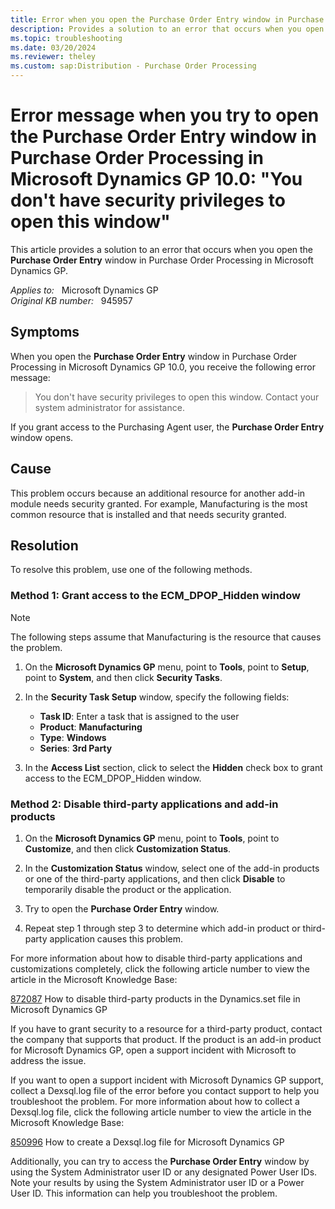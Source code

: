 ```yaml
---
title: Error when you open the Purchase Order Entry window in Purchase Order Processing in Microsoft Dynamics GP
description: Provides a solution to an error that occurs when you open the **Purchase Order Entry** window in Purchase Order Processing in Microsoft Dynamics GP.
ms.topic: troubleshooting
ms.date: 03/20/2024
ms.reviewer: theley
ms.custom: sap:Distribution - Purchase Order Processing
---
```

# Error message when you try to open the Purchase Order Entry window in Purchase Order Processing in Microsoft Dynamics GP 10.0: "You don't have security privileges to open this window"

This article provides a solution to an error that occurs when you open the **Purchase Order Entry** window in Purchase Order Processing in Microsoft Dynamics GP.

_Applies to:_ &nbsp; Microsoft Dynamics GP  
_Original KB number:_ &nbsp; 945957

## Symptoms

When you open the **Purchase Order Entry** window in Purchase Order Processing in Microsoft Dynamics GP 10.0, you receive the following error message:

> You don't have security privileges to open this window. Contact your system administrator for assistance.

If you grant access to the Purchasing Agent user, the **Purchase Order Entry** window opens.

## Cause

This problem occurs because an additional resource for another add-in module needs security granted. For example, Manufacturing is the most common resource that is installed and that needs security granted.

## Resolution

To resolve this problem, use one of the following methods.

### Method 1: Grant access to the ECM_DPOP_Hidden window

> [!NOTE]
> The following steps assume that Manufacturing is the resource that causes the problem.

1. On the **Microsoft Dynamics GP** menu, point to **Tools**, point to **Setup**, point to **System**, and then click **Security Tasks**.

2. In the **Security Task Setup** window, specify the following fields:

    - **Task ID**: Enter a task that is assigned to the user
    - **Product**: **Manufacturing**  
    - **Type**: **Windows**  
    - **Series**: **3rd Party**

3. In the **Access List** section, click to select the **Hidden** check box to grant access to the ECM_DPOP_Hidden window.

### Method 2: Disable third-party applications and add-in products

1. On the **Microsoft Dynamics GP** menu, point to **Tools**, point to **Customize**, and then click **Customization Status**.

2. In the **Customization Status** window, select one of the add-in products or one of the third-party applications, and then click **Disable** to temporarily disable the product or the application.

3. Try to open the ****Purchase Order Entry**** window.

4. Repeat step 1 through step 3 to determine which add-in product or third-party application causes this problem.

For more information about how to disable third-party applications and customizations completely, click the following article number to view the article in the Microsoft Knowledge Base:

[872087](https://support.microsoft.com/help/872087) How to disable third-party products in the Dynamics.set file in Microsoft Dynamics GP  

If you have to grant security to a resource for a third-party product, contact the company that supports that product. If the product is an add-in product for Microsoft Dynamics GP, open a support incident with Microsoft to address the issue.

If you want to open a support incident with Microsoft Dynamics GP support, collect a Dexsql.log file of the error before you contact support to help you troubleshoot the problem. For more information about how to collect a Dexsql.log file, click the following article number to view the article in the Microsoft Knowledge Base:

[850996](https://support.microsoft.com/help/850996) How to create a Dexsql.log file for Microsoft Dynamics GP  

Additionally, you can try to access the **Purchase Order Entry** window by using the System Administrator user ID or any designated Power User IDs. Note your results by using the System Administrator user ID or a Power User ID. This information can help you troubleshoot the problem.
